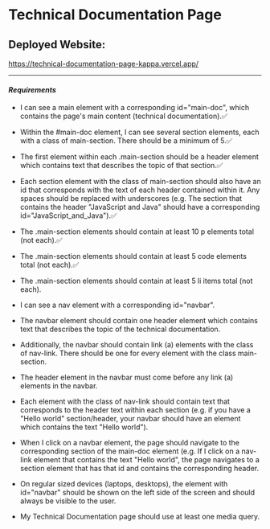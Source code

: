 # Technical Documentation Page

## Deployed Website:
https://technical-documentation-page-kappa.vercel.app/

***

#### *Requirements*
- I can see a main element with a corresponding id="main-doc", which contains the page's main content (technical documentation).✅

- Within the #main-doc element, I can see several section elements, each with a class of main-section. There should be a minimum of 5.✅

- The first element within each .main-section should be a header element which contains text that describes the topic of that section.✅

- Each section element with the class of main-section should also have an id that corresponds with the text of each header contained within it. Any spaces should be replaced with underscores (e.g. The section that contains the header "JavaScript and Java" should have a corresponding id="JavaScript_and_Java").✅

- The .main-section elements should contain at least 10 p elements total (not each).✅

- The .main-section elements should contain at least 5 code elements total (not each).✅

- The .main-section elements should contain at least 5 li items total (not each).

- I can see a nav element with a corresponding id="navbar".

- The navbar element should contain one header element which contains text that describes the topic of the technical documentation.

- Additionally, the navbar should contain link (a) elements with the class of nav-link. There should be one for every element with the class main-section.

- The header element in the navbar must come before any link (a) elements in the navbar.

- Each element with the class of nav-link should contain text that corresponds to the header text within each section (e.g. if you have a "Hello world" section/header, your navbar should have an element which contains the text "Hello world").

- When I click on a navbar element, the page should navigate to the corresponding section of the main-doc element (e.g. If I click on a nav-link element that contains the text "Hello world", the page navigates to a section element that has that id and contains the corresponding header.

- On regular sized devices (laptops, desktops), the element with id="navbar" should be shown on the left side of the screen and should always be visible to the user.

- My Technical Documentation page should use at least one media query.
